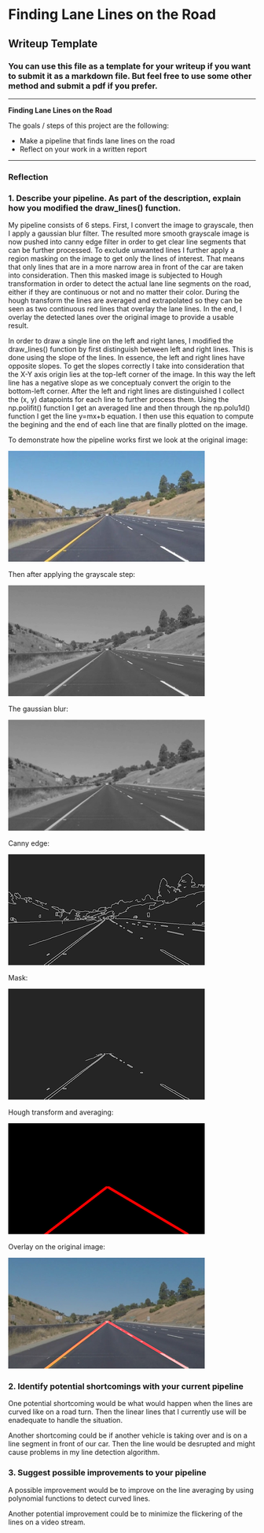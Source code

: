 # **Finding Lane Lines on the Road** 

## Writeup Template

### You can use this file as a template for your writeup if you want to submit it as a markdown file. But feel free to use some other method and submit a pdf if you prefer.

---

**Finding Lane Lines on the Road**

The goals / steps of this project are the following:
* Make a pipeline that finds lane lines on the road
* Reflect on your work in a written report


[//]: # (Image References)

[image0]: test_images_pipeline/pipeline_0.jpg "Self driving car front camera view"
[image1]: test_images_pipeline/pipeline_1.jpg "Grayscale"
[image2]: test_images_pipeline/pipeline_2.jpg "Gaussian blur"
[image3]: test_images_pipeline/pipeline_3.jpg "Canny edge"
[image4]: test_images_pipeline/pipeline_4.jpg "Mask region"
[image5]: test_images_pipeline/pipeline_5.jpg "Hough transform, averaging and extrapolation"
[image6]: test_images_pipeline/pipeline_6.jpg "Overlay of detected lines on the original camera view"

---

### Reflection

### 1. Describe your pipeline. As part of the description, explain how you modified the draw_lines() function.

My pipeline consists of 6 steps. First, I convert the image to grayscale, then I apply a gaussian blur filter. The resulted more smooth grayscale image is now pushed into canny edge filter in order to get clear line segments that can be further processed. To exclude unwanted lines I further apply a region masking on the image to get only the lines of interest. That means that only lines that are in a more narrow area in front of the car are taken into consideration. Then this masked image is subjected to Hough transformation in order to detect the actual lane line segments on the road, either if they are continuous or not and no matter their color. During the hough transform the lines are averaged and extrapolated so they can be seen as two continuous red lines that overlay the lane lines. In the end, I overlay the detected lanes over the original image to provide a usable result.

In order to draw a single line on the left and right lanes, I modified the draw_lines() function by first distinguish between left and right lines. This is done using the slope of the lines. In essence, the left and right lines have opposite slopes. To get the slopes correctly I take into consideration that the X-Y axis origin lies at the top-left corner of the image. In this way the left line has a negative slope as we conceptualy convert the origin to the bottom-left corner. After the left and right lines are distinguished I collect the (x, y) datapoints for each line to further process them. Using the np.polifit() function I get an averaged line and then through the np.polu1d() function I get the line y=mx+b equation. I then use this equation to compute the begining and the end of each line that are finally plotted on the image.

To demonstrate how the pipeline works first we look at the original image: 

![alt text][image0]

Then after applying the grayscale step:

![alt text][image1]

The gaussian blur:

![alt text][image2]

Canny edge:

![alt text][image3]

Mask:

![alt text][image4]

Hough transform and averaging:

![alt text][image5]

Overlay on the original image:

![alt text][image6]

### 2. Identify potential shortcomings with your current pipeline


One potential shortcoming would be what would happen when the lines are curved like on a road turn. Then the linear lines that I currently use will be enadequate to handle the situation.

Another shortcoming could be if another vehicle is taking over and is on a line segment in front of our car. Then the line would be desrupted and might cause problems in my line detection algorithm.


### 3. Suggest possible improvements to your pipeline

A possible improvement would be to improve on the line averaging by using polynomial functions to detect curved lines.

Another potential improvement could be to minimize the flickering of the lines on a video stream.
